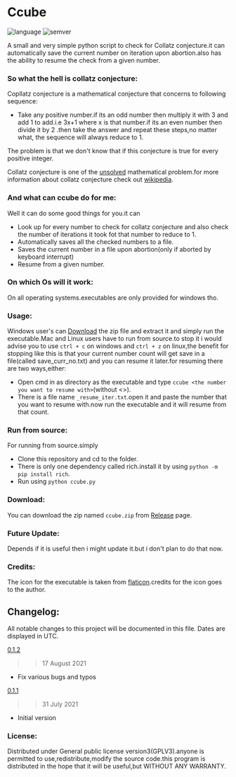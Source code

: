 # Ccube

![language](https://badgen.net/badge/Language/Python/cyan)
![semver](https://badgen.net/badge/Semantic-Version/0.1.1/purple)

A small and very simple python script to check for Collatz conjecture.it can automatically save the current number on iteration upon abortion.also has the ability to resume the check from a given number.

### So what the hell is collatz conjecture:
Copllatz conjecture is a mathematical conjecture that concerns to following sequence:
- Take any positive number.if its an odd number then multiply it with 3 and add 1 to add.i.e 3x+1 where x is that number.if its an even number then divide it by 2 .then take the answer and repeat these steps,no matter what, the sequence will always reduce to 1.

The problem is that we don't know that if this conjecture is true for every positive integer.

Collatz conjecture is one of the [unsolved](https://en.wikipedia.org/wiki/List_of_unsolved_problems_in_mathematics) mathematical problem.for more information about collatz conjecture check out [wikipedia](https://en.wikipedia.org/wiki/Collatz_conjecture).

### And what can ccube do for me:
Well it can do some good things for you.it can
- Look up for every number to check for collatz conjecture and also check the number of iterations it took fot that number to reduce to 1.
- Automatically saves all the checked numbers to a file.
- Saves the current number in a file upon abortion(only if aborted by keyboard interrupt)
- Resume from a given number.


### On which Os will it work:
On all operating systems.executables are only provided for windows tho.

### Usage:
Windows user's can [Download](https://github.com/Justaus3r/Ccube/releases/download/v0.1.0/ccube.zip) the zip file and extract it and simply run the executable.Mac and Linux users have to run from source.to stop it i would advise you to use ```ctrl + c``` on windows and ```ctrl + z``` on linux,the benefit for stopping like this is that your current number count will get save in a file(called save_curr_no.txt) and you can resume it later.for resuming there are two ways,either:
- Open cmd in as directory as the executable and  type ```ccube <the number you want to resume with>```(without <>).
- There is a file name ```_resume_iter.txt```.open it and paste the number that you want to resume with.now run the executable and it will resume from that count.

### Run from source:
For running from source.simply 
- Clone this repository and cd to the folder.
- There is only one dependency called rich.install it by using ```python -m pip install rich```.
- Run using ```python ccube.py```

### Download:
You can download the zip named ```ccube.zip``` from [Release](https://github.com/Justaus3r/Ccube/releases/tag/v0.1.0) page.

### Future Update:
Depends if it is useful then i might update it.but i don't plan to do that now.

### Credits:
The icon for the executable is taken from [flaticon](https://www.flaticon.com/free-icon/function_1774103).credits for the icon goes to the author.

## Changelog:
All notable changes to this project will be documented in this file. Dates are displayed in UTC.

[0.1.2](https://github.com/Justaus3r/Ccube/releases/tag/v0.1.2)
>> 17 August 2021
- Fix various bugs and typos

[0.1.1](https://github.com/Justaus3r/Ccube/releases/tag/v0.1.0)
>> 31 July 2021
- Initial version

### License:
Distributed under General public license version3(GPLV3).anyone is permitted to use,redistribute,modify the source code.this program is distributed in the hope that it will be useful,but WITHOUT ANY WARRANTY.

